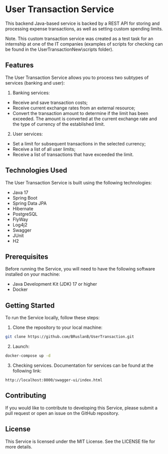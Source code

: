 # User Transaction Service
This backend Java-based service is backed by a REST API for storing and processing expense transactions, as well as setting custom spending limits.

Note. This custom transaction service was created as a test task for an internship at one of the IT companies (examples of scripts for checking can be found in the UserTransactionNew\scripts folder).

## Features
The User Transaction Service allows you to process two subtypes of services (banking and user):

1. Banking services:
* Receive and save transaction costs;
* Receive current exchange rates from an external resource;
* Convert the transaction amount to determine if the limit has been exceeded. The amount is converted at the current exchange rate and the type of currency of the established limit.

2. User services:
* Set a limit for subsequent transactions in the selected currency;
* Receive a list of all user limits;
* Receive a list of transactions that have exceeded the limit.

## Technologies Used
The User Transaction Service is built using the following technologies:

* Java 17
* Spring Boot
* Spring Data JPA
* Hibernate
* PostgreSQL
* FlyWay
* Log4j2
* Swagger
* JUnit
* H2

## Prerequisites
Before running the Service, you will need to have the following software installed on your machine:

* Java Development Kit (JDK) 17 or higher
* Docker

## Getting Started
To run the Service locally, follow these steps:

1. Clone the repository to your local machine:
```bash
git clone https://github.com/BRuslanB/UserTransaction.git
```
2. Launch:
```bash
docker-compose up -d
```
3. Checking services. Documentation for services can be found at the following link:
```
http://localhost:8000/swagger-ui/index.html
```

## Contributing
If you would like to contribute to developing this Service, please submit a pull request or open an issue on the GitHub repository.

## License
This Service is licensed under the MIT License. See the LICENSE file for more details.
